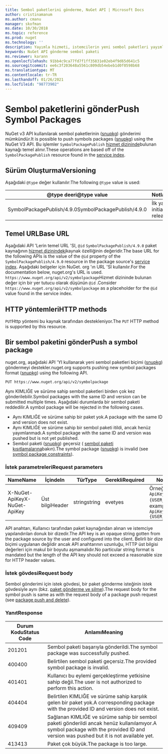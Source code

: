 ```yaml
---
title: Sembol paketlerini gönderme, NuGet API | Microsoft Docs
author: cristinamanum
ms.author: cmanu
manager: skofman
ms.date: 10/30/2018
ms.topic: reference
ms.prod: nuget
ms.technology: ''
description: Yayımla hizmeti, istemcilerin yeni sembol paketleri yayımlamasına izin verir.
keywords: NuGet API gönderme sembol paketi
ms.reviewer: karann
ms.openlocfilehash: 91bb4c9ca77fd7f1ff35831e02eb4f9d65d641c5
ms.sourcegitcommit: ee6c3f203648a5561c809db54ebeb1d0f0598b68
ms.translationtype: MT
ms.contentlocale: tr-TR
ms.lasthandoff: 01/26/2021
ms.locfileid: "98773902"
---
```

# <a name="push-symbol-packages"></a><span data-ttu-id="098bb-104">Sembol paketlerini gönder</span><span class="sxs-lookup"><span data-stu-id="098bb-104">Push Symbol Packages</span></span>

<span data-ttu-id="098bb-105">NuGet v3 API kullanılarak sembol paketlerinin ([snupkg](../create-packages/Symbol-Packages-snupkg.md)) gönderimi mümkündür.</span><span class="sxs-lookup"><span data-stu-id="098bb-105">It is possible to push symbols packages ([snupkg](../create-packages/Symbol-Packages-snupkg.md)) using the NuGet V3 API.</span></span>
<span data-ttu-id="098bb-106">Bu işlemler `SymbolPackagePublish` [hizmet dizininde](service-index.md)bulunan kaynağı temel alınır.</span><span class="sxs-lookup"><span data-stu-id="098bb-106">These operations are based off of the `SymbolPackagePublish` resource found in the [service index](service-index.md).</span></span>

## <a name="versioning"></a><span data-ttu-id="098bb-107">Sürüm Oluşturma</span><span class="sxs-lookup"><span data-stu-id="098bb-107">Versioning</span></span>

<span data-ttu-id="098bb-108">Aşağıdaki `@type` değer kullanılır:</span><span class="sxs-lookup"><span data-stu-id="098bb-108">The following `@type` value is used:</span></span>

<span data-ttu-id="098bb-109">@type deeri</span><span class="sxs-lookup"><span data-stu-id="098bb-109">@type value</span></span>                 | <span data-ttu-id="098bb-110">Notlar</span><span class="sxs-lookup"><span data-stu-id="098bb-110">Notes</span></span>
--------------------        | -----
<span data-ttu-id="098bb-111">SymbolPackagePublish/4.9.0</span><span class="sxs-lookup"><span data-stu-id="098bb-111">SymbolPackagePublish/4.9.0</span></span>  | <span data-ttu-id="098bb-112">İlk yayın</span><span class="sxs-lookup"><span data-stu-id="098bb-112">The initial release</span></span>

## <a name="base-url"></a><span data-ttu-id="098bb-113">Temel URL</span><span class="sxs-lookup"><span data-stu-id="098bb-113">Base URL</span></span>

<span data-ttu-id="098bb-114">Aşağıdaki API 'Lerin temel URL 'SI, `@id` `SymbolPackagePublish/4.9.0` paket kaynağının [hizmet dizinindeki](service-index.md)kaynak özelliğinin değeridir.</span><span class="sxs-lookup"><span data-stu-id="098bb-114">The base URL for the following APIs is the value of the `@id` property of the `SymbolPackagePublish/4.9.0` resource in the package source's [service index](service-index.md).</span></span> <span data-ttu-id="098bb-115">Aşağıdaki belgeler için NuGet. org 'ın URL 'SI kullanılır.</span><span class="sxs-lookup"><span data-stu-id="098bb-115">For the documentation below, nuget.org's URL is used.</span></span> <span data-ttu-id="098bb-116">`https://www.nuget.org/api/v2/symbolpackage`Hizmet dizininde bulunan değer için bir yer tutucu olarak düşünün `@id` .</span><span class="sxs-lookup"><span data-stu-id="098bb-116">Consider `https://www.nuget.org/api/v2/symbolpackage` as a placeholder for the `@id` value found in the service index.</span></span>

## <a name="http-methods"></a><span data-ttu-id="098bb-117">HTTP yöntemleri</span><span class="sxs-lookup"><span data-stu-id="098bb-117">HTTP methods</span></span>

<span data-ttu-id="098bb-118">`PUT`Http yöntemi bu kaynak tarafından destekleniyor.</span><span class="sxs-lookup"><span data-stu-id="098bb-118">The `PUT` HTTP method is supported by this resource.</span></span> 

## <a name="push-a-symbol-package"></a><span data-ttu-id="098bb-119">Bir sembol paketini gönder</span><span class="sxs-lookup"><span data-stu-id="098bb-119">Push a symbol package</span></span>

<span data-ttu-id="098bb-120">nuget.org, aşağıdaki API 'YI kullanarak yeni sembol paketleri biçimi ([snupkg](../create-packages/Symbol-Packages-snupkg.md)) göndermeyi destekler.</span><span class="sxs-lookup"><span data-stu-id="098bb-120">nuget.org supports pushing new symbol packages format ([snupkg](../create-packages/Symbol-Packages-snupkg.md)) using the following API.</span></span> 

```
PUT https://www.nuget.org/api/v2/symbolpackage
```

<span data-ttu-id="098bb-121">Aynı KIMLIĞE ve sürüme sahip sembol paketleri birden çok kez gönderilebilir.</span><span class="sxs-lookup"><span data-stu-id="098bb-121">Symbol packages with the same ID and version can be submitted multiple times.</span></span> <span data-ttu-id="098bb-122">Aşağıdaki durumlarda bir sembol paketi reddedilir.</span><span class="sxs-lookup"><span data-stu-id="098bb-122">A symbol package will be rejected in the following cases.</span></span>
- <span data-ttu-id="098bb-123">Aynı KIMLIĞE ve sürüme sahip bir paket yok.</span><span class="sxs-lookup"><span data-stu-id="098bb-123">A package with the same ID and version does not exist.</span></span>
- <span data-ttu-id="098bb-124">Aynı KIMLIĞE ve sürüme sahip bir sembol paketi itildi, ancak henüz yayımlanmadı.</span><span class="sxs-lookup"><span data-stu-id="098bb-124">A symbol package with the same ID and version was pushed but is not yet published.</span></span>
- <span data-ttu-id="098bb-125">Sembol paketi ([snupkg](../create-packages/Symbol-Packages-snupkg.md)) geçersiz ( [sembol paketi kısıtlamalarına](../create-packages/Symbol-Packages-snupkg.md)bakın).</span><span class="sxs-lookup"><span data-stu-id="098bb-125">The symbol package ([snupkg](../create-packages/Symbol-Packages-snupkg.md)) is invalid (see [symbol package constraints](../create-packages/Symbol-Packages-snupkg.md)).</span></span>

### <a name="request-parameters"></a><span data-ttu-id="098bb-126">İstek parametreleri</span><span class="sxs-lookup"><span data-stu-id="098bb-126">Request parameters</span></span>

<span data-ttu-id="098bb-127">Name</span><span class="sxs-lookup"><span data-stu-id="098bb-127">Name</span></span>           | <span data-ttu-id="098bb-128">İçinde</span><span class="sxs-lookup"><span data-stu-id="098bb-128">In</span></span>     | <span data-ttu-id="098bb-129">Tür</span><span class="sxs-lookup"><span data-stu-id="098bb-129">Type</span></span>   | <span data-ttu-id="098bb-130">Gerekli</span><span class="sxs-lookup"><span data-stu-id="098bb-130">Required</span></span> | <span data-ttu-id="098bb-131">Notlar</span><span class="sxs-lookup"><span data-stu-id="098bb-131">Notes</span></span>
-------------- | ------ | ------ | -------- | -----
<span data-ttu-id="098bb-132">X-NuGet-ApiKey</span><span class="sxs-lookup"><span data-stu-id="098bb-132">X-NuGet-ApiKey</span></span> | <span data-ttu-id="098bb-133">Üst bilgi</span><span class="sxs-lookup"><span data-stu-id="098bb-133">Header</span></span> | <span data-ttu-id="098bb-134">string</span><span class="sxs-lookup"><span data-stu-id="098bb-134">string</span></span> | <span data-ttu-id="098bb-135">evet</span><span class="sxs-lookup"><span data-stu-id="098bb-135">yes</span></span>      | <span data-ttu-id="098bb-136">Örneğin, `X-NuGet-ApiKey: {USER_API_KEY}`</span><span class="sxs-lookup"><span data-stu-id="098bb-136">For example, `X-NuGet-ApiKey: {USER_API_KEY}`</span></span>

<span data-ttu-id="098bb-137">API anahtarı, Kullanıcı tarafından paket kaynağından alınan ve istemciye yapılandırılan donuk bir dizedir.</span><span class="sxs-lookup"><span data-stu-id="098bb-137">The API key is an opaque string gotten from the package source by the user and configured into the client.</span></span> <span data-ttu-id="098bb-138">Belirli bir dize biçimi uygulanan değildir ancak API anahtarının uzunluğu, HTTP üst bilgisi değerleri için makul bir boyutu aşmamalıdır.</span><span class="sxs-lookup"><span data-stu-id="098bb-138">No particular string format is mandated but the length of the API key should not exceed a reasonable size for HTTP header values.</span></span>

### <a name="request-body"></a><span data-ttu-id="098bb-139">İstek gövdesi</span><span class="sxs-lookup"><span data-stu-id="098bb-139">Request body</span></span>

<span data-ttu-id="098bb-140">Sembol gönderimi için istek gövdesi, bir paket gönderme isteğinin istek gövdesiyle aynı (bkz. [paket gönderme ve silme](package-publish-resource.md)).</span><span class="sxs-lookup"><span data-stu-id="098bb-140">The request body for the symbol push is same as with the request body of a package push request (see [package push and delete](package-publish-resource.md)).</span></span> 

### <a name="response"></a><span data-ttu-id="098bb-141">Yanıt</span><span class="sxs-lookup"><span data-stu-id="098bb-141">Response</span></span>

<span data-ttu-id="098bb-142">Durum Kodu</span><span class="sxs-lookup"><span data-stu-id="098bb-142">Status Code</span></span> | <span data-ttu-id="098bb-143">Anlamı</span><span class="sxs-lookup"><span data-stu-id="098bb-143">Meaning</span></span>
----------- | -------
<span data-ttu-id="098bb-144">201</span><span class="sxs-lookup"><span data-stu-id="098bb-144">201</span></span>         | <span data-ttu-id="098bb-145">Sembol paketi başarıyla gönderildi.</span><span class="sxs-lookup"><span data-stu-id="098bb-145">The symbol package was successfully pushed.</span></span>
<span data-ttu-id="098bb-146">400</span><span class="sxs-lookup"><span data-stu-id="098bb-146">400</span></span>         | <span data-ttu-id="098bb-147">Belirtilen sembol paketi geçersiz.</span><span class="sxs-lookup"><span data-stu-id="098bb-147">The provided symbol package is invalid.</span></span>
<span data-ttu-id="098bb-148">401</span><span class="sxs-lookup"><span data-stu-id="098bb-148">401</span></span>         | <span data-ttu-id="098bb-149">Kullanıcı bu eylemi gerçekleştirme yetkisine sahip değil.</span><span class="sxs-lookup"><span data-stu-id="098bb-149">The user is not authorized to perform this action.</span></span>
<span data-ttu-id="098bb-150">404</span><span class="sxs-lookup"><span data-stu-id="098bb-150">404</span></span>         | <span data-ttu-id="098bb-151">Belirtilen KIMLIĞE ve sürüme sahip karşılık gelen bir paket yok.</span><span class="sxs-lookup"><span data-stu-id="098bb-151">A corresponding package with the provided ID and version does not exist.</span></span>
<span data-ttu-id="098bb-152">409</span><span class="sxs-lookup"><span data-stu-id="098bb-152">409</span></span>         | <span data-ttu-id="098bb-153">Sağlanan KIMLIĞE ve sürüme sahip bir sembol paketi gönderildi ancak henüz kullanılamıyor.</span><span class="sxs-lookup"><span data-stu-id="098bb-153">A symbol package with the provided ID and version was pushed but it is not available yet.</span></span>
<span data-ttu-id="098bb-154">413</span><span class="sxs-lookup"><span data-stu-id="098bb-154">413</span></span>         | <span data-ttu-id="098bb-155">Paket çok büyük.</span><span class="sxs-lookup"><span data-stu-id="098bb-155">The package is too large.</span></span>

